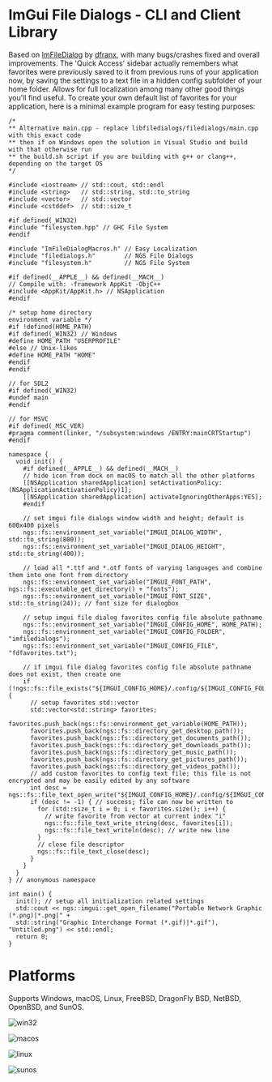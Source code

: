 # ImGui File Dialogs - CLI and Client Library

Based on [ImFileDialog](https://github.com/dfranx/ImFileDialog) by [dfranx](https://github.com/dfranx), with many bugs/crashes fixed and overall improvements. The 'Quick Access' sidebar actually remembers what favorites were previously saved to it from previous runs of your application now, by saving the settings to a text file in a hidden config subfolder of your home folder. Allows for full localization among many other good things you'll find useful. To create your own default list of favorites for your application, here is a minimal example program for easy testing purposes:

```
/*
** Alternative main.cpp - replace libfiledialogs/filedialogs/main.cpp with this exact code
** then if on Windows open the solution in Visual Studio and build with that otherwise run
** the build.sh script if you are building with g++ or clang++, depending on the target OS
*/

#include <iostream> // std::cout, std::endl
#include <string>   // std::string, std::to_string
#include <vector>   // std::vector
#include <cstddef>  // std::size_t

#if defined(_WIN32)
#include "filesystem.hpp" // GHC File System
#endif

#include "ImFileDialogMacros.h" // Easy Localization
#include "filedialogs.h"        // NGS File Dialogs
#include "filesystem.h"         // NGS File System

#if defined(__APPLE__) && defined(__MACH__)
// Compile with: -framework AppKit -ObjC++
#include <AppKit/AppKit.h> // NSApplication
#endif

/* setup home directory
environment variable */
#if !defined(HOME_PATH)
#if defined(_WIN32) // Windows
#define HOME_PATH "USERPROFILE"
#else // Unix-likes
#define HOME_PATH "HOME"
#endif
#endif

// for SDL2
#if defined(_WIN32)
#undef main
#endif

// for MSVC
#if defined(_MSC_VER)
#pragma comment(linker, "/subsystem:windows /ENTRY:mainCRTStartup")
#endif

namespace {
  void init() {
    #if defined(__APPLE__) && defined(__MACH__)
    // hide icon from dock on macOS to match all the other platforms
    [[NSApplication sharedApplication] setActivationPolicy:(NSApplicationActivationPolicy)1];
    [[NSApplication sharedApplication] activateIgnoringOtherApps:YES];
    #endif

    // set imgui file dialogs window width and height; default is 600x400 pixels
    ngs::fs::environment_set_variable("IMGUI_DIALOG_WIDTH", std::to_string(800));
    ngs::fs::environment_set_variable("IMGUI_DIALOG_HEIGHT", std::to_string(400));
    
    // load all *.ttf and *.otf fonts of varying languages and combine them into one font from directory
    ngs::fs::environment_set_variable("IMGUI_FONT_PATH", ngs::fs::executable_get_directory() + "fonts");
    ngs::fs::environment_set_variable("IMGUI_FONT_SIZE", std::to_string(24)); // font size for dialogbox

    // setup imgui file dialog favorites config file absolute pathname
    ngs::fs::environment_set_variable("IMGUI_CONFIG_HOME", HOME_PATH);
    ngs::fs::environment_set_variable("IMGUI_CONFIG_FOLDER", "imfiledialogs");
    ngs::fs::environment_set_variable("IMGUI_CONFIG_FILE", "fdfavorites.txt");
    
    // if imgui file dialog favorites config file absolute pathname does not exist, then create one
    if (!ngs::fs::file_exists("${IMGUI_CONFIG_HOME}/.config/${IMGUI_CONFIG_FOLDER}/${IMGUI_CONFIG_FILE}")) {
      // setup favorites std::vector
      std::vector<std::string> favorites;
      favorites.push_back(ngs::fs::environment_get_variable(HOME_PATH));
      favorites.push_back(ngs::fs::directory_get_desktop_path());
      favorites.push_back(ngs::fs::directory_get_documents_path());
      favorites.push_back(ngs::fs::directory_get_downloads_path());
      favorites.push_back(ngs::fs::directory_get_music_path());
      favorites.push_back(ngs::fs::directory_get_pictures_path());
      favorites.push_back(ngs::fs::directory_get_videos_path());
      // add custom favorites to config text file; this file is not encrypted and may be easily edited by any software
      int desc = ngs::fs::file_text_open_write("${IMGUI_CONFIG_HOME}/.config/${IMGUI_CONFIG_FOLDER}/${IMGUI_CONFIG_FILE}");
      if (desc != -1) { // success; file can now be written to
        for (std::size_t i = 0; i < favorites.size(); i++) {
          // write favorite from vector at current index "i"
          ngs::fs::file_text_write_string(desc, favorites[i]);
          ngs::fs::file_text_writeln(desc); // write new line
        }
        // close file descriptor    
        ngs::fs::file_text_close(desc);
      }
    }
  }
} // anonymous namespace

int main() {
  init(); // setup all initialization related settings
  std::cout << ngs::imgui::get_open_filename("Portable Network Graphic (*.png)|*.png|" +
  std::string("Graphic Interchange Format (*.gif)|*.gif"), "Untitled.png") << std::endl;
  return 0;
}
```

# Platforms

Supports Windows, macOS, Linux, FreeBSD, DragonFly BSD, NetBSD, OpenBSD, and SunOS. 

![win32](https://github.com/time-killer-games/filedialogs/blob/main/win32.png?raw=true)

![macos](https://github.com/time-killer-games/filedialogs/blob/main/macos.png?raw=true)

![linux](https://github.com/time-killer-games/filedialogs/blob/main/linux.png?raw=true)

![sunos](https://github.com/time-killer-games/filedialogs/blob/main/sunos.png?raw=true)
